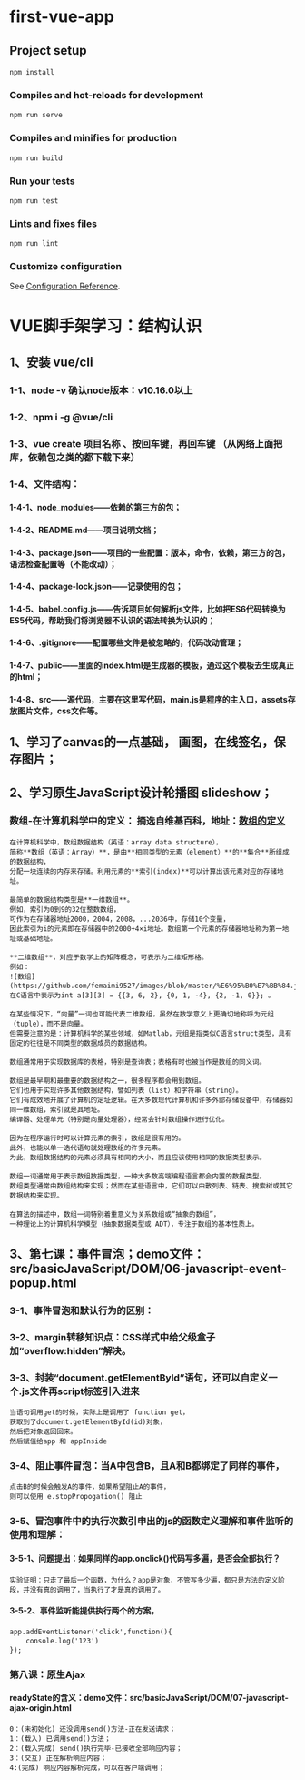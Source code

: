 # first-vue-app

## Project setup

``` 
npm install
```

### Compiles and hot-reloads for development

``` 
npm run serve
```

### Compiles and minifies for production

``` 
npm run build
```

### Run your tests

``` 
npm run test
```

### Lints and fixes files

``` 
npm run lint
```

### Customize configuration

See [Configuration Reference](https://cli.vuejs.org/config/).

# VUE脚手架学习：结构认识

## 1、安装 vue/cli
### 1-1、node -v 确认node版本：v10.16.0以上
### 1-2、npm i -g @vue/cli
### 1-3、vue create 项目名称 、按回车键，再回车键 （从网络上面把库，依赖包之类的都下载下来）
### 1-4、文件结构：
#### 1-4-1、node_modules——依赖的第三方的包；
#### 1-4-2、README.md——项目说明文档；
#### 1-4-3、package.json——项目的一些配置：版本，命令，依赖，第三方的包，语法检查配置等（不能改动）；
#### 1-4-4、package-lock.json——记录使用的包；
#### 1-4-5、babel.config.js——告诉项目如何解析js文件，比如把ES6代码转换为ES5代码，帮助我们将浏览器不认识的语法转换为认识的；
#### 1-4-6、.gitignore——配置哪些文件是被忽略的，代码改动管理；
#### 1-4-7、public——里面的index.html是生成器的模板，通过这个模板去生成真正的html；
#### 1-4-8、src——源代码，主要在这里写代码，main.js是程序的主入口，assets存放图片文件，css文件等。


## 1、学习了canvas的一点基础， 画图，在线签名，保存图片；

## 2、学习原生JavaScript设计轮播图 slideshow；

### 数组-在计算机科学中的定义： 摘选自维基百科，地址：[数组的定义](https://zh.wikipedia.org/wiki/%E6%95%B0%E7%BB%84) 

    在计算机科学中，数组数据结构（英语：array data structure），
    简称**数组（英语：Array）**，是由**相同类型的元素（element）**的**集合**所组成的数据结构，
    分配一块连续的内存来存储。利用元素的**索引(index)**可以计算出该元素对应的存储地址。

    最简单的数据结构类型是**一维数组**。
    例如，索引为0到9的32位整数数组，
    可作为在存储器地址2000，2004，2008，...2036中，存储10个变量，
    因此索引为i的元素即在存储器中的2000+4×i地址。数组第一个元素的存储器地址称为第一地址或基础地址。

    **二维数组**，对应于数学上的矩阵概念，可表示为二维矩形格。
    例如：
    ![数组](https://github.com/femaimi9527/images/blob/master/%E6%95%B0%E7%BB%84.jpg)
    在C语言中表示为int a[3][3] = {{3, 6, 2}, {0, 1, -4}, {2, -1, 0}}; 。

    在某些情况下，“向量”一词也可能代表二维数组，虽然在数学意义上更确切地称呼为元组（tuple），而不是向量。
    但需要注意的是：计算机科学的某些领域，如Matlab，元组是指类似C语言struct类型，具有固定的往往是不同类型的数据成员的数据结构。

    数组通常用于实现数据库的表格，特别是查询表；表格有时也被当作是数组的同义词。

    数组是最早期和最重要的数据结构之一，很多程序都会用到数组。
    它们也用于实现许多其他数据结构，譬如列表（list）和字符串（string）。
    它们有成效地开展了计算机的定址逻辑。在大多数现代计算机和许多外部存储设备中，存储器如同一维数组，索引就是其地址。
    编译器、处理单元（特别是向量处理器），经常会针对数组操作进行优化。

    因为在程序运行时可以计算元素的索引，数组是很有用的。
    此外，也能以单一迭代语句就处理数组的许多元素。
    为此，数组数据结构的元素必须具有相同的大小，而且应该使用相同的数据类型表示。

    数组一词通常用于表示数组数据类型，一种大多数高端编程语言都会内置的数据类型。
    数组类型通常由数组结构来实现；然而在某些语言中，它们可以由散列表、链表、搜索树或其它数据结构来实现。

    在算法的描述中，数组一词特别着重意义为关系数组或“抽象的数组”，
    一种理论上的计算机科学模型（抽象数据类型或 ADT），专注于数组的基本性质上。

## 3、第七课：事件冒泡；demo文件：src/basicJavaScript/DOM/06-javascript-event-popup.html

### 3-1、事件冒泡和默认行为的区别：

### 3-2、margin转移知识点：CSS样式中给父级盒子加“overflow:hidden”解决。

### 3-3、封装“document.getElementById”语句，还可以自定义一个.js文件再script标签引入进来
    当语句调用get的时候，实际上是调用了 function get，
    获取到了document.getElementById(id)对象，
    然后把对象返回回来。
    然后赋值给app 和 appInside 
### 3-4、阻止事件冒泡：当A中包含B，且A和B都绑定了同样的事件，
    点击B的时候会触发A的事件，如果希望阻止A的事件，
    则可以使用 e.stopPropogation() 阻止
### 3-5、冒泡事件中的执行次数引申出的js的函数定义理解和事件监听的使用和理解：
#### 3-5-1、问题提出：如果同样的app.onclick()代码写多遍，是否会全部执行？
    实验证明：只走了最后一个函数，为什么？app是对象，不管写多少遍，都只是方法的定义阶段，并没有真的调用了，当执行了才是真的调用了。
#### 3-5-2、事件监听能提供执行两个的方案，
    app.addEventListener('click',function(){
        console.log('123')
    });

### 第八课：原生Ajax
#### readyState的含义：demo文件：src/basicJavaScript/DOM/07-javascript-ajax-origin.html
    0：(未初始化) 还没调用send()方法-正在发送请求；
    1：(载入) 已调用send()方法；
    2：(载入完成) send()执行完毕-已接收全部响应内容；
    3：(交互) 正在解析响应内容；
    4:(完成) 响应内容解析完成，可以在客户端调用；

